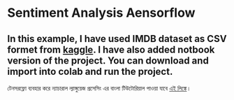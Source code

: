 # Sentiment Analysis Aensorflow

In this example, I have used IMDB dataset as CSV formet from [kaggle](https://www.kaggle.com/datasets/columbine/imdb-dataset-sentiment-analysis-in-csv-format). I have also added notbook version of the project. You can download and import into colab and run the project. 
---
টেনসরফ্লো ব্যবহার করে ন্যাচারাল ল্যাঙ্গুয়েজ প্রসেসিং এর বাংলা টিউটোরিয়াল পাওয়া যাবে [এই লিঙ্কে](https://jakir.me/%E0%A6%A8%E0%A7%8D%E0%A6%AF%E0%A6%BE%E0%A6%9A%E0%A6%BE%E0%A6%B0%E0%A6%BE%E0%A6%B2-%E0%A6%B2%E0%A7%8D%E0%A6%AF%E0%A6%BE%E0%A6%99%E0%A7%8D%E0%A6%97%E0%A7%81%E0%A6%AF%E0%A6%BC%E0%A7%87%E0%A6%9C-nlp/)। 
